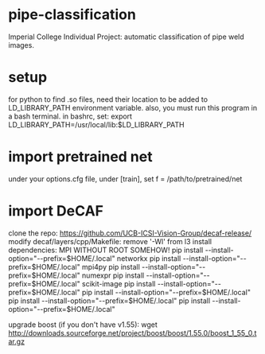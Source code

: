 pipe-classification
===================

Imperial College Individual Project: automatic classification of pipe weld images.



setup
=====

for python to find .so files, need their location to be added to LD_LIBRARY_PATH environment variable.
also, you must run this program in a bash terminal.
in bashrc, set:
export LD_LIBRARY_PATH=/usr/local/lib:$LD_LIBRARY_PATH



import pretrained net
=====================

under your options.cfg file, under [train], set 
f = /path/to/pretrained/net 



import DeCAF
============

clone the repo: https://github.com/UCB-ICSI-Vision-Group/decaf-release/
modify decaf/layers/cpp/Makefile: remove '-Wl' from l3
install dependencies:
MPI WITHOUT ROOT SOMEHOW!
pip install --install-option="--prefix=$HOME/.local" networkx
pip install --install-option="--prefix=$HOME/.local" mpi4py 
pip install --install-option="--prefix=$HOME/.local" numexpr
pip install --install-option="--prefix=$HOME/.local" scikit-image
pip install --install-option="--prefix=$HOME/.local" 
pip install --install-option="--prefix=$HOME/.local" 
pip install --install-option="--prefix=$HOME/.local" 
pip install --install-option="--prefix=$HOME/.local" 

upgrade boost (if you don't have v1.55):
wget http://downloads.sourceforge.net/project/boost/boost/1.55.0/boost_1_55_0.tar.gz
